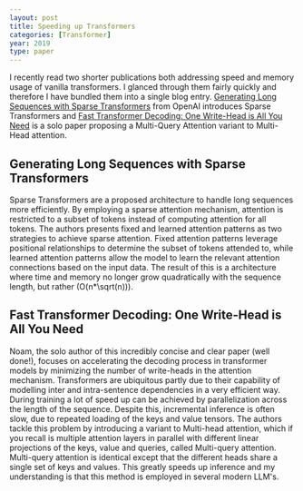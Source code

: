 ```yaml
---
layout: post
title: Speeding up Transformers
categories: [Transformer]
year: 2019
type: paper
---
```

I recently read two shorter publications both addressing speed and memory usage of vanilla transformers. I glanced through them fairly quickly and therefore I have bundled them into a single blog entry. [Generating Long Sequences with Sparse Transformers](https://arxiv.org/pdf/1904.10509.pdf) from OpenAI introduces Sparse Transformers and [Fast Transformer Decoding: One Write-Head is All You Need](https://arxiv.org/pdf/1911.02150.pdf) is a solo paper proposing a Multi-Query Attention variant to Multi-Head attention.

## Generating Long Sequences with Sparse Transformers
Sparse Transformers are a proposed architecture to handle long sequences more efficiently. By employing a sparse attention mechanism, attention is restricted to a subset of tokens instead of computing attention for all tokens. The authors presents fixed and learned attention patterns as two strategies to achieve sparse attention. Fixed attention patterns leverage positional relationships to determine the subset of tokens attended to, while learned attention patterns allow the model to learn the relevant attention connections based on the input data. The result of this is a architecture where time and memory no longer grow quadratically with the sequence length, but rather \(O(n*\sqrt(n))\). 

## Fast Transformer Decoding: One Write-Head is All You Need
Noam, the solo author of this incredibly concise and clear paper (well done!), focuses on accelerating the decoding process in transformer models by minimizing the number of write-heads in the attention mechanism. Transformers are ubiquitous partly due to their capability of modelling inter and intra-sentence dependencies in a very efficient way. During training a lot of speed up can be achieved by parallelization across the length of the sequence. Despite this, incremental inference is often slow, due to repeated loading of the keys and value tensors. The authors tackle this problem by introducing a variant to Multi-head attention, which if you recall is multiple attention layers in parallel with different linear projections of the keys, value and queries, called Multi-query attention. Multi-query attention is identical except that the different heads share a single set of keys and values. This greatly speeds up inference and my understanding is that this method is employed in several modern LLM's.